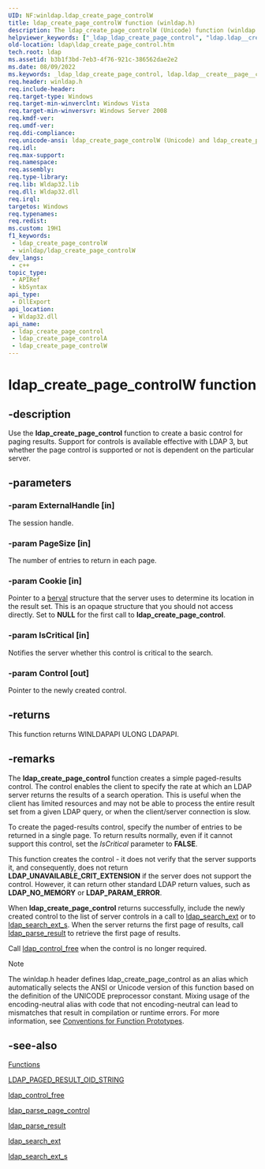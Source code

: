 ```yaml
---
UID: NF:winldap.ldap_create_page_controlW
title: ldap_create_page_controlW function (winldap.h)
description: The ldap_create_page_controlW (Unicode) function (winldap.h) creates a basic control for paging results. 
helpviewer_keywords: ["_ldap_ldap_create_page_control", "ldap.ldap__create__page__control", "ldap.ldap_create_page_control", "ldap_create_page_control", "ldap_create_page_control function [LDAP]", "ldap_create_page_controlW", "winldap/ldap_create_page_control", "winldap/ldap_create_page_controlW"]
old-location: ldap\ldap_create_page_control.htm
tech.root: ldap
ms.assetid: b3b1f3bd-7eb3-4f76-921c-386562dae2e2
ms.date: 08/09/2022
ms.keywords: _ldap_ldap_create_page_control, ldap.ldap__create__page__control, ldap.ldap_create_page_control, ldap_create_page_control, ldap_create_page_control function [LDAP], ldap_create_page_controlA, ldap_create_page_controlW, winldap/ldap_create_page_control, winldap/ldap_create_page_controlA, winldap/ldap_create_page_controlW
req.header: winldap.h
req.include-header: 
req.target-type: Windows
req.target-min-winverclnt: Windows Vista
req.target-min-winversvr: Windows Server 2008
req.kmdf-ver: 
req.umdf-ver: 
req.ddi-compliance: 
req.unicode-ansi: ldap_create_page_controlW (Unicode) and ldap_create_page_controlA (ANSI)
req.idl: 
req.max-support: 
req.namespace: 
req.assembly: 
req.type-library: 
req.lib: Wldap32.lib
req.dll: Wldap32.dll
req.irql: 
targetos: Windows
req.typenames: 
req.redist: 
ms.custom: 19H1
f1_keywords:
 - ldap_create_page_controlW
 - winldap/ldap_create_page_controlW
dev_langs:
 - c++
topic_type:
 - APIRef
 - kbSyntax
api_type:
 - DllExport
api_location:
 - Wldap32.dll
api_name:
 - ldap_create_page_control
 - ldap_create_page_controlA
 - ldap_create_page_controlW
---
```


# ldap_create_page_controlW function


## -description

Use the <b>ldap_create_page_control</b> function to create a basic control for paging results. Support for controls is available effective with LDAP 3, but whether the page control is supported or not is dependent on the particular server.

## -parameters

### -param ExternalHandle [in]

The session handle.

### -param PageSize [in]

The number of entries to return in each page.

### -param Cookie [in]

Pointer to a 
<a href="/windows/win32/api/winldap/ns-winldap-ldap_berval">berval</a> structure that the server uses to determine its location in the result set. This is an opaque structure that you should not access directly. Set to <b>NULL</b> for the first call to <b>ldap_create_page_control</b>.

### -param IsCritical [in]

Notifies the server whether this control is critical to the search.

### -param Control [out]

Pointer to the newly created control.

## -returns

This function returns WINLDAPAPI ULONG LDAPAPI.

## -remarks

The <b>ldap_create_page_control</b> function creates a simple paged-results control. The control enables the client to specify the rate at which an LDAP server returns the results of a search operation. This is useful when the client has limited resources and may not be able to process the entire result set from a given LDAP query, or when the client/server connection is slow.

To create the paged-results control, specify the number of entries to be returned in a single page. To return results normally, even if it cannot support this control, set the <i>IsCritical</i> parameter to <b>FALSE</b>.

This function creates the control - it does not verify that the server supports it, and consequently, does not return <b>LDAP_UNAVAILABLE_CRIT_EXTENSION</b> if the server does not support the control. However, it can return other standard LDAP return values, such as <b>LDAP_NO_MEMORY</b> or <b>LDAP_PARAM_ERROR</b>.

When <b>ldap_create_page_control</b> returns successfully, include the newly created control to the list of server controls in a call to 
<a href="/previous-versions/windows/desktop/api/winldap/nf-winldap-ldap_search_ext">ldap_search_ext</a> or to 
<a href="/previous-versions/windows/desktop/api/winldap/nf-winldap-ldap_search_ext_s">ldap_search_ext_s</a>. When the server returns the first page of results, call 
<a href="/previous-versions/windows/desktop/api/winldap/nf-winldap-ldap_parse_result">ldap_parse_result</a> to retrieve the first page of results.

Call 
<a href="/previous-versions/windows/desktop/api/winldap/nf-winldap-ldap_control_free">ldap_control_free</a> when the control is no longer required.





> [!NOTE]
> The winldap.h header defines ldap_create_page_control as an alias which automatically selects the ANSI or Unicode version of this function based on the definition of the UNICODE preprocessor constant. Mixing usage of the encoding-neutral alias with code that not encoding-neutral can lead to mismatches that result in compilation or runtime errors. For more information, see [Conventions for Function Prototypes](/windows/win32/intl/conventions-for-function-prototypes).

## -see-also

<a href="/previous-versions/windows/desktop/ldap/functions">Functions</a>



<a href="/previous-versions/windows/desktop/ldap/ldap-paged-result-oid-string">LDAP_PAGED_RESULT_OID_STRING</a>



<a href="/previous-versions/windows/desktop/api/winldap/nf-winldap-ldap_control_free">ldap_control_free</a>



<a href="/previous-versions/windows/desktop/api/winldap/nf-winldap-ldap_parse_page_control">ldap_parse_page_control</a>



<a href="/previous-versions/windows/desktop/api/winldap/nf-winldap-ldap_parse_result">ldap_parse_result</a>



<a href="/previous-versions/windows/desktop/api/winldap/nf-winldap-ldap_search_ext">ldap_search_ext</a>



<a href="/previous-versions/windows/desktop/api/winldap/nf-winldap-ldap_search_ext_s">ldap_search_ext_s</a>
